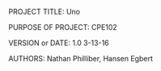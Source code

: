 PROJECT TITLE: Uno

PURPOSE OF PROJECT: CPE102

VERSION or DATE: 1.0 3-13-16

AUTHORS: Nathan Philliber, Hansen Egbert
